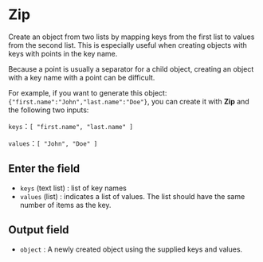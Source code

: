 # Zip

Create an object from two lists by mapping keys from the first list to values from the second list. This is especially useful when creating objects with keys with points in the key name.

Because a point is usually a separator for a child object, creating an object with a key name with a point can be difficult.

For example, if you want to generate this object: `{"first.name":"John","last.name":"Doe"}`, you can create it with <strong>Zip</strong> and the following two inputs:

`keys`：`[ "first.name", "last.name" ]`

`values`：`[ "John", "Doe" ]`

## Enter the field

- `keys` (text list) : list of key names
- `values` (list) : indicates a list of values. The list should have the same number of items as the key.

## Output field

- `object` : A newly created object using the supplied keys and values.
